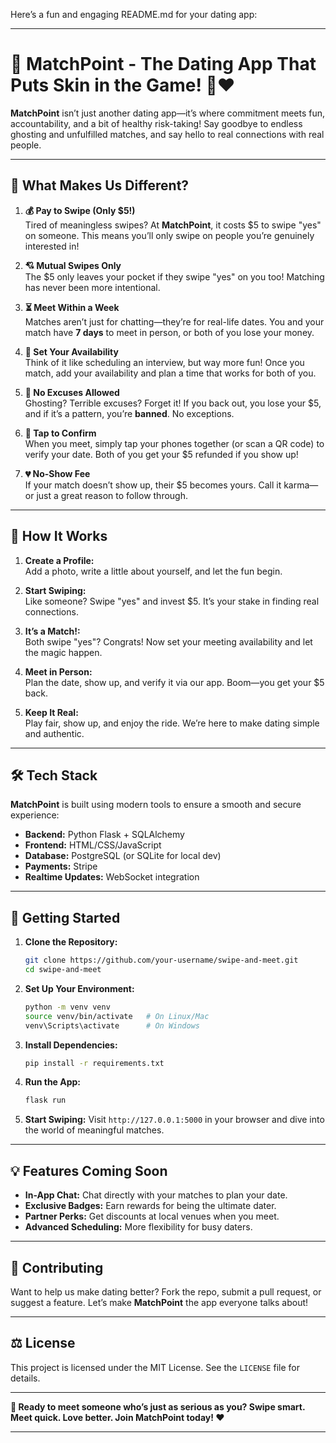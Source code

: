 Here’s a fun and engaging README.md for your dating app:

---

# 🎉 MatchPoint - The Dating App That Puts Skin in the Game! 💸❤️

**MatchPoint** isn’t just another dating app—it’s where commitment meets fun, accountability, and a bit of healthy risk-taking! Say goodbye to endless ghosting and unfulfilled matches, and say hello to real connections with real people.

---

## 🌟 What Makes Us Different?

1. **💰 Pay to Swipe (Only $5!)**  
   Tired of meaningless swipes? At **MatchPoint**, it costs $5 to swipe "yes" on someone. This means you’ll only swipe on people you’re genuinely interested in!

2. **💘 Mutual Swipes Only**  
   The $5 only leaves your pocket if they swipe "yes" on you too! Matching has never been more intentional.

3. **⏳ Meet Within a Week**  
   Matches aren’t just for chatting—they’re for real-life dates. You and your match have **7 days** to meet in person, or both of you lose your money.

4. **📅 Set Your Availability**  
   Think of it like scheduling an interview, but way more fun! Once you match, add your availability and plan a time that works for both of you.

5. **🚫 No Excuses Allowed**  
   Ghosting? Terrible excuses? Forget it! If you back out, you lose your $5, and if it’s a pattern, you’re **banned**. No exceptions.

6. **📱 Tap to Confirm**  
   When you meet, simply tap your phones together (or scan a QR code) to verify your date. Both of you get your $5 refunded if you show up!

7. **💔 No-Show Fee**  
   If your match doesn’t show up, their $5 becomes yours. Call it karma—or just a great reason to follow through.

---

## 🎯 How It Works

1. **Create a Profile:**  
   Add a photo, write a little about yourself, and let the fun begin.

2. **Start Swiping:**  
   Like someone? Swipe "yes" and invest $5. It’s your stake in finding real connections.

3. **It’s a Match!:**  
   Both swipe "yes"? Congrats! Now set your meeting availability and let the magic happen.

4. **Meet in Person:**  
   Plan the date, show up, and verify it via our app. Boom—you get your $5 back.

5. **Keep It Real:**  
   Play fair, show up, and enjoy the ride. We’re here to make dating simple and authentic.

---

## 🛠️ Tech Stack

**MatchPoint** is built using modern tools to ensure a smooth and secure experience:
- **Backend:** Python Flask + SQLAlchemy
- **Frontend:** HTML/CSS/JavaScript
- **Database:** PostgreSQL (or SQLite for local dev)
- **Payments:** Stripe
- **Realtime Updates:** WebSocket integration

---

## 🚀 Getting Started

1. **Clone the Repository:**
   ```bash
   git clone https://github.com/your-username/swipe-and-meet.git
   cd swipe-and-meet
   ```

2. **Set Up Your Environment:**
   ```bash
   python -m venv venv
   source venv/bin/activate   # On Linux/Mac
   venv\Scripts\activate      # On Windows
   ```

3. **Install Dependencies:**
   ```bash
   pip install -r requirements.txt
   ```

4. **Run the App:**
   ```bash
   flask run
   ```

5. **Start Swiping:**
   Visit `http://127.0.0.1:5000` in your browser and dive into the world of meaningful matches.

---

## 💡 Features Coming Soon

- **In-App Chat:** Chat directly with your matches to plan your date.
- **Exclusive Badges:** Earn rewards for being the ultimate dater.
- **Partner Perks:** Get discounts at local venues when you meet.
- **Advanced Scheduling:** More flexibility for busy daters.

---

## 🙌 Contributing

Want to help us make dating better? Fork the repo, submit a pull request, or suggest a feature. Let’s make **MatchPoint** the app everyone talks about!

---

## ⚖️ License

This project is licensed under the MIT License. See the `LICENSE` file for details.

---

**🎉 Ready to meet someone who’s just as serious as you? Swipe smart. Meet quick. Love better. Join MatchPoint today! ❤️**

--- 

